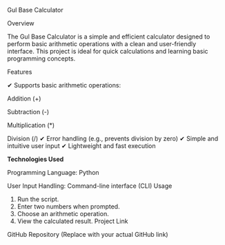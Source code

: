 Gul Base Calculator

Overview

The Gul Base Calculator is a simple and efficient calculator designed to perform basic arithmetic operations with a clean and user-friendly interface. This project is ideal for quick calculations and learning basic programming concepts.

Features

✔ Supports basic arithmetic operations:

Addition (+)

Subtraction (-)

Multiplication (*)

Division (/)
✔ Error handling (e.g., prevents division by zero)
✔ Simple and intuitive user input
✔ Lightweight and fast execution

 **Technologies Used**

Programming Language: Python

User Input Handling: Command-line interface (CLI)
Usage
1. Run the script.
2. Enter two numbers when prompted.
3. Choose an arithmetic operation.
4. View the calculated result.
Project Link

GitHub Repository (Replace with your actual GitHub link)

